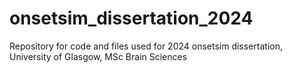 # onsetsim_dissertation_2024
Repository for code and files used for 2024 onsetsim dissertation, University of Glasgow, MSc Brain Sciences
